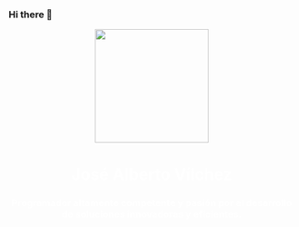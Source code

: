 ### Hi there 👋
<body style="background-image: url('https://png.pngtree.com/thumb_back/fw800/background/20220509/pngtree-vector-background-in-the-concept-of-technology-image_1344201.jpg');">
    <div id="header" align="center">
        <img src="https://media4.giphy.com/media/qgQUggAC3Pfv687qPC/200.webp?cid=ecf05e471j1uy8j0r23saemptcw5dos74vww8yy1untt3w9u&ep=v1_gifs_search&rid=200.webp&ct=g" width="200" />
        <span style="color: #fff;" repeat="no-repeat">
            <h1 align="center">José Alberto Vílchez</h1>
            <h3 align="center">Programador altamente competente y pasión por el desarrollo de soluciones innovadoras y eficientes.</h3>
        </span>
    </div>
</body>
<!--
**JoseVilchez2023/JoseVilchez2023** is a ✨ _special_ ✨ repository because its `README.md` (this file) appears on your GitHub profile.

Here are some ideas to get you started:

- 🔭 I’m currently working on ...
- 🌱 I’m currently learning ...
- 👯 I’m looking to collaborate on ...
- 🤔 I’m looking for help with ...
- 💬 Ask me about ...
- 📫 How to reach me: ...
- 😄 Pronouns: ...
- ⚡ Fun fact: ...
-->
